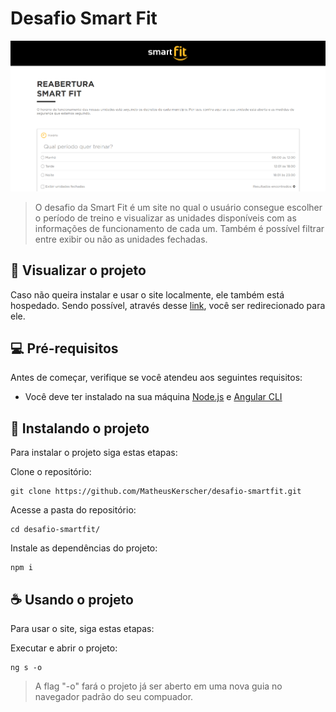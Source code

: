 
# Desafio Smart Fit

<img src="/src/assets/preview/preview.png" alt="Página da Smart Fit">

> O desafio da Smart Fit é um site no qual o usuário consegue escolher o período de treino e visualizar as unidades disponíveis com as informações de funcionamento de cada um. Também é possível filtrar entre exibir ou não as unidades fechadas.

## 🥳 Visualizar o projeto

Caso não queira instalar e usar o site localmente, ele também está hospedado. Sendo possível, através desse [link](https://meu-desafio-smartfit.netlify.app/), você ser redirecionado para ele.
	  
## 💻 Pré-requisitos

Antes de começar, verifique se você atendeu aos seguintes requisitos:
 
- Você deve ter instalado na sua máquina [Node.js](https://nodejs.org/en) e [Angular CLI](https://angular.io/guide/setup-local)

## 🚀 Instalando o projeto

Para instalar o projeto siga estas etapas:

Clone o repositório:

```
git clone https://github.com/MatheusKerscher/desafio-smartfit.git
```

Acesse a pasta do repositório:

```
cd desafio-smartfit/
```

Instale as dependências do projeto:
``` 
npm i
```

## ☕ Usando o projeto

Para usar o site, siga estas etapas:

Executar e abrir o projeto:
```
ng s -o
```

> A flag "-o" fará o projeto já ser aberto em uma nova guia no navegador padrão do seu compuador.
